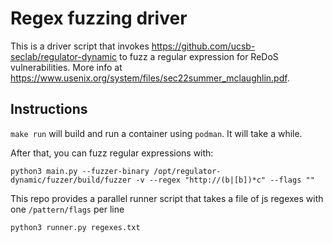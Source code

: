 # Regex fuzzing driver

This is a driver script that invokes https://github.com/ucsb-seclab/regulator-dynamic to fuzz a regular expression for
ReDoS vulnerabilities. More info at https://www.usenix.org/system/files/sec22summer_mclaughlin.pdf.

## Instructions

`make run` will build and run a container using `podman`. It will take a while.

After that, you can fuzz regular expressions with:
```
python3 main.py --fuzzer-binary /opt/regulator-dynamic/fuzzer/build/fuzzer -v --regex "http://(b|[b])*c" --flags ""
```

This repo provides a parallel runner script that takes a file of js regexes with one `/pattern/flags` per line
```
python3 runner.py regexes.txt
```
